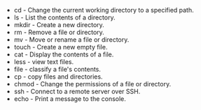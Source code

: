 * cd - Change the current working directory to a specified path.
* ls - List the contents of a directory.
* mkdir - Create a new directory.
* rm - Remove a file or directory.
* mv - Move or rename a file or directory.
* touch - Create a new empty file.
* cat - Display the contents of a file.
* less - view text files.
* file - classify a file's contents.
* cp - copy files and directories.
* chmod - Change the permissions of a file or directory.
* ssh - Connect to a remote server over SSH.
* echo - Print a message to the console.
